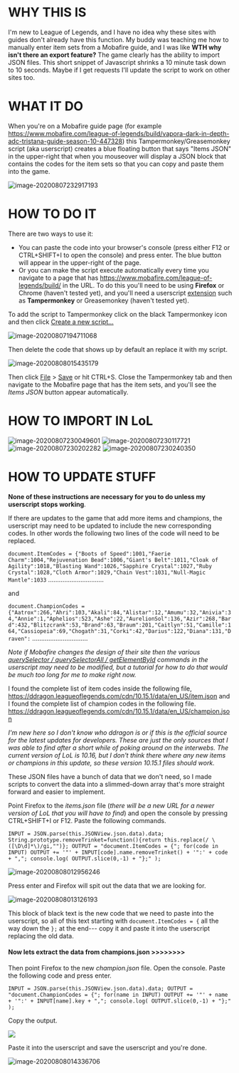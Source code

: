 # WHY THIS IS

I'm new to League of Legends, and I have no idea why these sites with guides don't already have this function. My buddy was teaching me how to manually enter item sets from a Mobafire guide, and I was like **WTH why isn't there an export feature?** The game clearly has the ability to import JSON files. This short snippet of Javascript shrinks a 10 minute task down to 10 seconds. Maybe if I get requests I'll update the script to work on other sites too.


# WHAT IT DO

When you're on a Mobafire guide page (for example https://www.mobafire.com/league-of-legends/build/vapora-dark-in-depth-adc-tristana-guide-season-10-447328) this Tampermonkey/Greasemonkey script (aka userscript) creates a blue floating button that says "Items JSON" in the upper-right that when you mouseover will display a JSON block that contains the codes for the item sets so that you can copy and paste them into the game.

<img src="images\image-20200807232917193.png" alt="image-20200807232917193"  />



# HOW TO DO IT

There are two ways to use it:

- You can paste the code into your browser's console (press either F12 or CTRL+SHIFT+I to open the console) and press enter. The blue button will appear in the upper-right of the page.
- Or you can make the script execute automatically every time you navigate to a page that has https://www.mobafire.com/league-of-legends/build/ in the URL. To do this you'll need to be using **Firefox** or Chrome (haven't tested yet), and you'll need a userscript <u>extension</u> such as **Tampermonkey** or Greasemonkey (haven't tested yet).

To add the script to Tampermonkey click on the black Tampermonkey icon and then click <u>Create a new script...</u>

<img src="images\image-20200807194711068.png" alt="image-20200807194711068"  />

Then delete the code that shows up by default an replace it with my script.

<img src="images\image-20200808015435179.png" alt="image-20200808015435179"  />

Then click  <u>File</u> > <u>Save</u> or hit CTRL+S.
Close the Tampermonkey tab and then navigate to the Mobafire page that has the item sets, and you'll see the *Items JSON* button appear automatically.



# HOW TO IMPORT IN LoL

<img src="images\image-20200807230049601.png" alt="image-20200807230049601"  />

<img src="images\image-20200807230117721.png" alt="image-20200807230117721"  />

<img src="images\image-20200807230202282.png" alt="image-20200807230202282"  />

<img src="images\image-20200807230240350.png" alt="image-20200807230240350"  />



# HOW TO UPDATE STUFF

**None of these instructions are necessary for you to do unless my userscript stops working**. 

If there are updates to the game that add more items and champions, the userscript may need to be updated to include the new corresponding codes. In other words the following two lines of the code will need to be replaced.

`document.ItemCodes = {"Boots of Speed":1001,"Faerie Charm":1004,"Rejuvenation Bead":1006,"Giant's Belt":1011,"Cloak of Agility":1018,"Blasting Wand":1026,"Sapphire Crystal":1027,"Ruby Crystal":1028,"Cloth Armor":1029,"Chain Vest":1031,"Null-Magic Mantle":1033` ...............................

and

`document.ChampionCodes = {"Aatrox":266,"Ahri":103,"Akali":84,"Alistar":12,"Amumu":32,"Anivia":34,"Annie":1,"Aphelios":523,"Ashe":22,"AurelionSol":136,"Azir":268,"Bard":432,"Blitzcrank":53,"Brand":63,"Braum":201,"Caitlyn":51,"Camille":164,"Cassiopeia":69,"Chogath":31,"Corki":42,"Darius":122,"Diana":131,"Draven":`  ...............................

*Note if Mobafire changes the design of their site then the various <u>querySelector / querySelectorAll / getElementById</u> commands in the userscript may need to be modified, but a tutorial for how to do that would be much too long for me to make right now.*

I found the complete list of item codes inside the following file,
https://ddragon.leagueoflegends.com/cdn/10.15.1/data/en_US/item.json
and I found the complete list of champion codes in the following file.
https://ddragon.leagueoflegends.com/cdn/10.15.1/data/en_US/champion.json

*I'm new here so I don't know who ddragon is or if this is the official source for the latest updates for developers. These are just the only sources that I was able to find after a short while of poking around on the interwebs. The current version of LoL is 10.16, but I don't think there where any new items or champions in this update, so these version 10.15.1 files should work.*

These JSON files have a bunch of data that we don't need, so I made scripts to convert the data into a slimmed-down array that's more straight forward and easier to implement.

Point Firefox to the *items.json* file (*there will be a new URL for a newer version of LoL that you will have to find*) and open the console by pressing CTRL+SHIFT+I or F12. Paste the following commands.

`INPUT = JSON.parse(this.JSONView.json.data).data;
String.prototype.removeTrinket=function(){return this.replace(/ \([\D\d]*\)/gi,"")};
OUTPUT = "document.ItemCodes = {";
for(code in INPUT)
	OUTPUT += '"' + INPUT[code].name.removeTrinket() + '":' + code + ",";
console.log( OUTPUT.slice(0,-1) + "};" );`

<img src="images\image-20200808012956246.png" alt="image-20200808012956246"  />

Press enter and Firefox will spit out the data that we are looking for.

<img src="images\image-20200808013126193.png" alt="image-20200808013126193"  />

This block of black text is the new code that we need to paste into the userscript, so all of this text starting with `document.ItemCodes = {` all the way down the `};` at the end--- copy it and paste it into the userscript replacing the old data. 

#### Now lets extract the data from champions.json >>>>>>>>

Then point Firefox to the new *champion.json* file. Open the console. Paste the following code and press enter.

`INPUT = JSON.parse(this.JSONView.json.data).data;
OUTPUT = "document.ChampionCodes = {";
for(name in INPUT)
	OUTPUT += '"' + name + '":' + INPUT[name].key + ",";
console.log( OUTPUT.slice(0,-1) + "};" );`

Copy the output.

<img src="images\image-20200808013535429.png"  />

Paste it into the userscript and save the userscript and you're done.

<img src="images\image-20200808014336706.png" alt="image-20200808014336706"  />